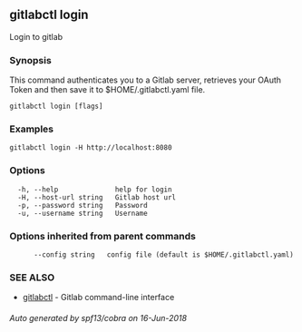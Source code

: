## gitlabctl login

Login to gitlab

### Synopsis

This command authenticates you to a Gitlab server, retrieves your OAuth Token and then save it to $HOME/.gitlabctl.yaml file.

```
gitlabctl login [flags]
```

### Examples

```
gitlabctl login -H http://localhost:8080
```

### Options

```
  -h, --help              help for login
  -H, --host-url string   Gitlab host url
  -p, --password string   Password
  -u, --username string   Username
```

### Options inherited from parent commands

```
      --config string   config file (default is $HOME/.gitlabctl.yaml)
```

### SEE ALSO

* [gitlabctl](gitlabctl.md)	 - Gitlab command-line interface

###### Auto generated by spf13/cobra on 16-Jun-2018

